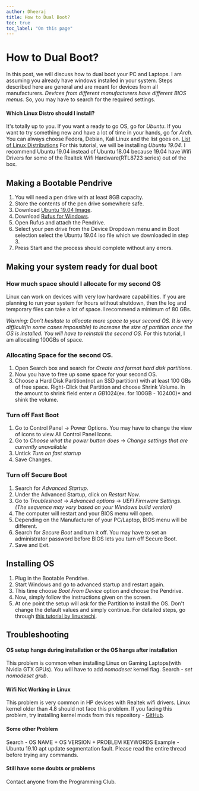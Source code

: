 ```yaml
---
author: Dheeraj
title: How to Dual Boot?
toc: true
toc_label: "On this page"
---
```

# How to Dual Boot?
In this post, we will discuss how to dual boot your PC and Laptops. I am assuming you already have windows installed in your system. Steps described here are general and are meant for devices from all manufacturers. *Devices from different manufacturers have different BIOS menus.* So, you may have to search for the required settings.
#### Which Linux Distro should I install?
It's totally up to you. If you want a ready to go OS, go for *Ubuntu*. If you want to try something new and have a lot of time in your hands, go for *Arch*. You can always choose Fedora, Debian, Kali Linux and the list goes on.
[List of Linux Distributions](https://en.wikipedia.org/wiki/List_of_Linux_distributions)
For this tutorial, we will be installing *Ubuntu 19.04*. I recommend Ubuntu 19.04 instead of Ubuntu 18.04 because 19.04 have Wifi Drivers for some of the Realtek Wifi Hardware(RTL8723 series) out of the box. 
## Making a Bootable Pendrive
1. You will need a pen drive with at least 8GB capacity.
2. Store the contents of the pen drive somewhere safe.
3. Download [Ubuntu 19.04 Image](http://releases.ubuntu.com/19.04/ubuntu-19.04-desktop-amd64.iso).
4. Download [Rufus for Windows](https://rufus.ie).
5. Open Rufus and attach the Pendrive.
6. Select your pen drive from the Device Dropdown menu and in Boot selection select the Ubuntu 19.04 iso file which we downloaded in step 3.
7. Press Start and the process should complete without any errors.
## Making your system ready for dual boot
### How much space should I allocate for my second OS
Linux can work on devices with very low hardware capabilities. If you are planning to run your system for hours without shutdown, then the log and temporary files can take a lot of space. I recommend a minimum of 80 GBs.
 
*Warning: Don't hesitate to allocate more space to your second OS. It is very difficult(in some cases impossible) to increase the size of partition once the OS is installed. You will have to reinstall the second OS.*
For this tutorial, I am allocating 100GBs of space.
### Allocating Space for the second OS.
1. Open Search box and search for *Create and format hard disk partitions*. 
2. Now you have to free up some space for your second OS.
3. Choose a Hard Disk Partition(not an SSD partition) with at least 100 GBs of free space. Right-Click that Partition and choose Shrink Volume. In the amount to shrink field enter *n GB*1024(ex. for 100GB - 102400)* and shink the volume.
### Turn off Fast Boot
1. Go to Control Panel -> Power Options. You may have to change the view of icons to view All Control Panel Icons.
2. Go to *Choose what the power button does* -> *Change settings that are currently unavailable*
3. Untick *Turn on fast startup*
4. Save Changes.
### Turn off Secure Boot
1. Search for *Advanced Startup*.
2. Under the Advanced Startup, click on *Restart Now*.
3. Go to *Troubleshoot* -> *Advanced options* -> *UEFI Firmware Settings*. *(The sequence may vary based on your Windows build version)*
4. The computer will restart and your BIOS menu will open.
5. Depending on the Manufacturer of your PC/Laptop, BIOS menu will be different. 
6. Search for *Secure Boot* and turn it off. You may have to set an administrator password before BIOS lets you turn off Secure Boot.
7. Save and Exit.
## Installing OS
1. Plug in the Bootable Pendrive.
2. Start Windows and go to advanced startup and restart again.
3. This time choose *Boot From Device* option and choose the Pendrive.
4. Now, simply follow the instructions given on the screen. 
5. At one point the setup will ask for the Partition to install the OS. Don't change the default values and simply continue.
For detailed steps, go through [this tutorial by linuxtechi](https://www.linuxtechi.com/dual-boot-ubuntu-18-04-lts-with-windows-10/).
## Troubleshooting
#### OS setup hangs during installation or the OS hangs after installation
This problem is common when installing Linux on Gaming Laptops(with Nvidia GTX GPUs). You will have to add *nomodeset* kernel flag. Search - *set nomodeset grub*.
#### Wifi Not Working in Linux
This problem is very common in HP devices with Realtek wifi drivers. Linux kernel older than 4.8 should not face this problem. If you facing this problem, try installing kernel mods from this repository - [GitHub](https://github.com/lwfinger/rtlwifi_new).
#### Some other Problem
Search - OS NAME + OS VERSION + PROBLEM KEYWORDS
Example - Ubuntu 19.10 apt update segmentation fault.
Please read the entire thread before trying any commands.
#### Still have some doubts or problems
Contact anyone from the Programming Club.

